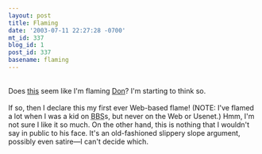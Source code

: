 ```yaml
---
layout: post
title: Flaming
date: '2003-07-11 22:27:28 -0700'
mt_id: 337
blog_id: 1
post_id: 337
basename: flaming
---
```

<br />Does <a href="http://radiocomments.userland.com/comments?link=http%3A%2F%2Fwww.docuverse.com%2Fblog%2Fdonpark%2F2003%2F07%2F11.html%23a703&amp;p=703&amp;u=112479">this</a> seem like I'm flaming <a href="http://www.docuverse.com/blog/donpark/2003/07/11.html#a703">Don</a>? I'm starting to think so.<br /><br />If so, then I declare this my first ever Web-based flame! (NOTE: I've flamed a lot when I was a kid on <acronym title="Bulletin Board System">BBS</acronym>s, but never on the Web or Usenet.) Hmm, I'm not sure I like it so much. On the other hand, this is nothing that I wouldn't say in public to his face. It's an old-fashioned slippery slope argument, possibly even satire&#x2014;I can't decide which.<br /><br /><br />
